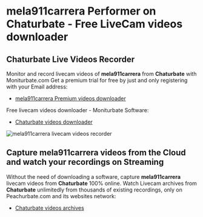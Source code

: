 # mela911carrera Performer on Chaturbate - Free LiveCam videos downloader

## Chaturbate Live Videos Recorder

Monitor and record livecam videos of **mela911carrera** from **Chaturbate** with Moniturbate.com
Get a premium trial for free by just and only registering with your Email address:
* [mela911carrera Premium videos downloader](https://moniturbate.com/request-demo-licence-key.html)

Free livecam videos downloader - Moniturbate Software:
* [Chaturbate videos downloader](https://moniturbate.com/moniturbate-download-software.html)

![mela911carrera livecam videos recorder](https://peachurnet.com/templates/moniturbate-software.png)


## Capture mela911carrera videos from the Cloud and watch your recordings on Streaming

Without the need of downloading a software, capture **mela911carrera** livecam videos from **Chaturbate** 100% online.
Watch Livecam archives from **Chaturbate** unlimitedly from thousands of existing recordings, only on Peachurbate.com and its websites network:
* [Chaturbate videos archives](https://peachurnet.com/)